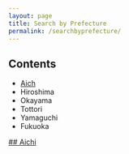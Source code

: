 ```yaml
---
layout: page
title: Search by Prefecture
permalink: /searchbyprefecture/
---
```


## Contents
- [Aich](#Aichi)
- Hiroshima
- Okayama
- Tottori
- Yamaguchi
- Fukuoka



<a id="aichi" href="#Aichi">
  ## Aichi
  </a>

